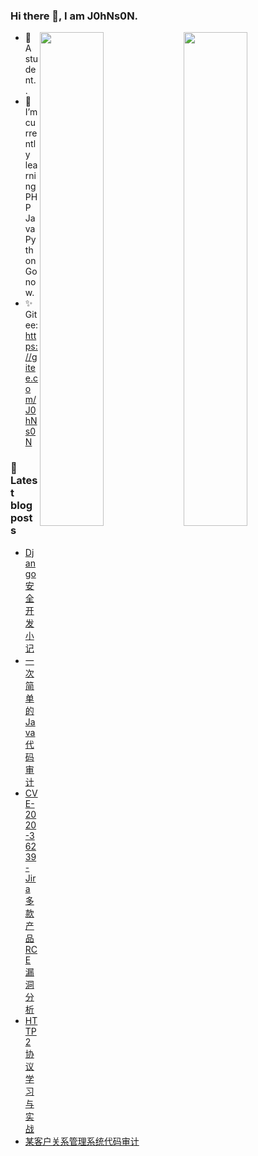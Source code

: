 ### Hi there 👋, I am J0hNs0N.
<img align="right" src="https://github-readme-stats.vercel.app/api?username=S2eTo&show_icons=true&theme=radical" width=45%/>
<img align="right" src="https://github-readme-stats.vercel.app/api/top-langs/?username=S2eTo&show_icons=true&layout=compact&theme=radical" width=45%/>

- 🔭 A student..
- 🌱 I’m currently learning PHP Java Python Go now.
- ✨ Gitee: https://gitee.com/J0hNs0N

### 📖Latest blog posts

<!-- BLOG-POST-LIST:START -->
- [Django 安全开发小记](https://forum.butian.net/share/1302)
- [一次简单的Java代码审计](https://forum.butian.net/share/987)
- [CVE-2020-36239 - Jira 多款产品RCE漏洞分析](https://forum.butian.net/share/653)
- [HTTP 2 协议学习与实战](https://forum.butian.net/share/350)
- [某客户关系管理系统代码审计](https://forum.butian.net/share/341)
<!-- BLOG-POST-LIST:END -->


<!--
**S2eTo/S2eTo** is a ✨ _special_ ✨ repository because its `README.md` (this file) appears on your GitHub profile.

Here are some ideas to get you started:

- 🔭 A student..
- 🌱 I’m currently learning PHP Java Python Go now.
- 👯 I’m looking to collaborate on ...
- 🤔 I’m looking for help with ...
- 💬 Ask me about ...
- 📫 How to reach me: ...
- 😄 Pronouns: ...
- ⚡ Fun fact: ...
-->
